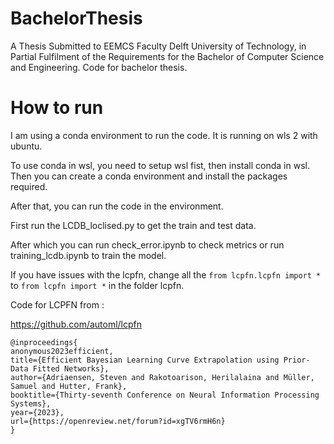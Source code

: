 # BachelorThesis
A Thesis Submitted to EEMCS Faculty Delft University of Technology, in Partial Fulfilment of the Requirements for the Bachelor of Computer Science and Engineering. Code for bachelor thesis.


# How to run
I am using a conda environment to run the code. It is running on wls 2 with ubuntu.

To use conda in wsl, you need to setup wsl fist, then install conda in wsl. Then you can create a conda environment and install the packages required.

After that, you can run the code in the environment.

First run the LCDB_loclised.py to get the train and test data.

After which you can run check_error.ipynb to check metrics or run training_lcdb.ipynb to train the model.

If you have issues with the lcpfn, change all the `from lcpfn.lcpfn import *` to `from lcpfn import *` in the folder lcpfn.


Code for LCPFN from :

https://github.com/automl/lcpfn

```
@inproceedings{
anonymous2023efficient,
title={Efficient Bayesian Learning Curve Extrapolation using Prior-Data Fitted Networks},
author={Adriaensen, Steven and Rakotoarison, Herilalaina and Müller, Samuel and Hutter, Frank},
booktitle={Thirty-seventh Conference on Neural Information Processing Systems},
year={2023},
url={https://openreview.net/forum?id=xgTV6rmH6n}
}
```